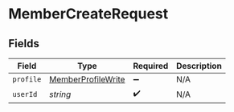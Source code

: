 # MemberCreateRequest


## Fields

| Field                                                           | Type                                                            | Required                                                        | Description                                                     |
| --------------------------------------------------------------- | --------------------------------------------------------------- | --------------------------------------------------------------- | --------------------------------------------------------------- |
| `profile`                                                       | [MemberProfileWrite](../../models/shared/memberprofilewrite.md) | :heavy_minus_sign:                                              | N/A                                                             |
| `userId`                                                        | *string*                                                        | :heavy_check_mark:                                              | N/A                                                             |